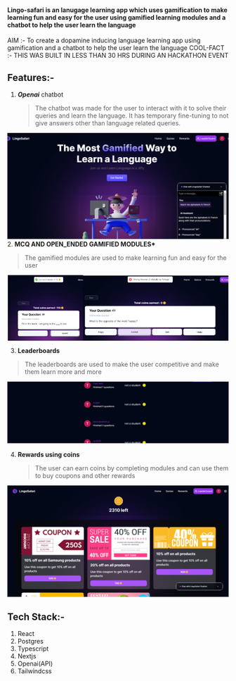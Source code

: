 #### Lingo-safari is an lanugage learning app which uses gamification to make learning fun and easy for the user using gamified learning modules and a chatbot to help the user learn the language

AIM :- To create a dopamine inducing language learning app using gamification and a chatbot to help the user learn the language
COOL-FACT :- THIS WAS BUILT IN LESS THAN 30 HRS DURING AN HACKATHON EVENT

## Features:-

1. **_Openai_** chatbot
   > The chatbot was made for the user to interact with it to solve their queries and learn the language. It has temporary fine-tuning to not give answers other than language related queries.

![](image.png) 2. **MCQ AND OPEN_ENDED GAMIFIED MODULES\***

> The gamified modules are used to make learning fun and easy for the user

<div style="display:flex;align-items:center ;justify-content:center ">
<img src='image-1.png' >
</div>

3. **Leaderboards**
> The leaderboards are used to make the user competitive and make them learn more and more

![](image-2.png)

4. **Rewards using coins**
   > The user can earn coins by completing modules and can use them to buy coupons and other rewards

![](image-3.png)

## Tech Stack:-

1. React
1. Postgres
1. Typescript
1. Nextjs
1. Openai(API)
1. Tailwindcss
